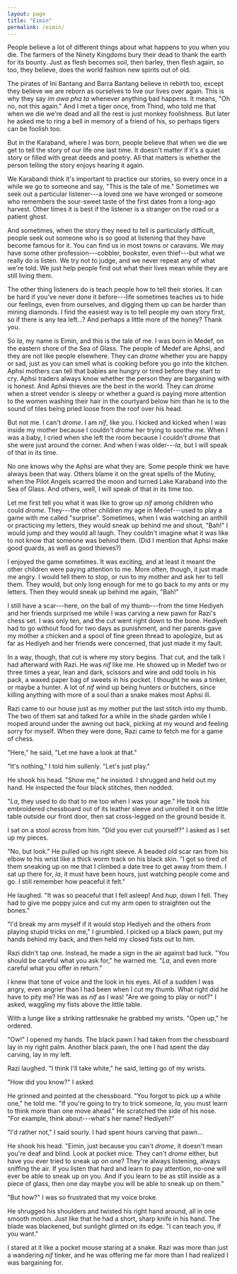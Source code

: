 ```yaml
---
layout: page
title: "Eimin"
permalink: /eimin/
---
```


People believe a lot of different things about what happens to you when you die.
The farmers of the Ninety Kingdoms bury their dead to thank the earth for its bounty.
Just as flesh becomes soil,
then barley,
then flesh again,
so too,
they believe,
does the world fashion new spirits out of old.

The pirates of Ini Bantang and Barra Bantang believe in rebirth too,
except they believe we are reborn as ourselves to live our lives over again.
This is why they say *im awa pha ta* whenever anything bad happens.
It means, "Oh no, not this again."
And I met a tiger once,
from Thind,
who told me that when we die we're dead
and all the rest is just monkey foolishness.
But later he asked me to ring a bell in memory of a friend of his,
so perhaps tigers can be foolish too.

But in the Karaband,
where I was born,
people believe that when we die we get to tell the story of our life one last time.
It doesn't matter if it's a quiet story or filled with great deeds and poetry.
All that matters is whether the person telling the story enjoys hearing it again.

We Karabandi think it's important to practice our stories,
so every once in a while we go to someone and say,
"This is the tale of me."
Sometimes we seek out a particular listener---a loved one we have wronged
or someone who remembers the sour-sweet taste of the first dates from a long-ago harvest.
Other times it is best if the listener is a stranger on the road or a patient ghost.

And sometimes,
when the story they need to tell is particularly difficult,
people seek out someone who is so good at listening that they have become famous for it.
You can find us in most towns or caravans.
We may have some other profession---cobbler, bookster, even thief---but
what we really do is listen.
We try not to judge,
and we never repeat any of what we're told.
We just help people find out what their lives mean
while they are still living them.

The other thing listeners do is teach people how to tell their stories.
It can be hard if you've never done it before---life sometimes teaches us to hide our feelings,
even from ourselves,
and digging them up can be harder than mining diamonds.
I find the easiest way is to tell people my own story first,
so if there is any tea left...?
And perhaps a little more of the honey?
Thank you.

So *la*,
my name is Eimin,
and this is the tale of me.
I was born in Medef,
on the eastern shore of the Sea of Glass.
The people of Medef are Aphsi,
and they are not like people elsewhere.
They can *drome* whether you are happy or sad,
just as you can smell what is cooking before you go into the kitchen.
Aphsi mothers can tell that babies are hungry or tired before they start to cry.
Aphsi traders always know whether the person they are bargaining with is honest.
And Aphsi thieves are the best in the world.
They can *drome* when a street vendor is sleepy
or whether a guard is paying more attention to the women washing their hair in the courtyard below him
than he is to the sound of tiles being pried loose from the roof over his head.

But not me.
I can't *drome*.
I am *nif*, like you.
I kicked and kicked when I was inside my mother
because I couldn't *drome* her trying to soothe me.
When I was a baby,
I cried when she left the room
because I couldn't *drome* that she were just around the corner.
And when I was older---*la*,
but I will speak of that in its time.

No one knows why the Aphsi are what they are.
Some people think we have always been that way.
Others blame it on the great spells of the Mutiny,
when the Pilot Angels scarred the moon and turned Lake Karaband into the Sea of Glass.
And others,
well,
I will speak of that in its time too.

Let me first tell you what it was like to grow up *nif* among children who could *drome*.
They---the other children my age in Medef---used to play a game with me called "surprise".
Sometimes,
when I was watching an anthill or practicing my letters,
they would sneak up behind me and shout, "Bah!"
I would jump and they would all laugh.
They couldn't imagine what it was like to not know that someone was behind them.
(Did I mention that Aphsi make good guards, as well as good thieves?)

I enjoyed the game sometimes.
It was exciting,
and at least it meant the other children were paying attention to me.
More often, though, it just made me angry.
I would tell them to stop, or run to my mother and ask her to tell them.
They would,
but only long enough for me to go back to my ants or my letters.
Then they would sneak up behind me again, "Bah!"

I still have a scar---here, on the ball of my thumb---from the time
Hediyeh and her friends surprised me while I was carving a new pawn for Razi's chess set.
I was only ten,
and the cut went right down to the bone.
Hediyeh had to go without food for two days as punishment,
and her parents gave my mother a chicken and a spool of fine green thread to apologize,
but as far as Hediyeh and her friends were concerned,
that just made it my fault.

In a way, though, that cut is where my story begins.
That cut, and the talk I had afterward with Razi.
He was *nif* like me.
He showed up in Medef two or three times a year,
lean and dark,
scissors and wire and odd tools in his pack,
a waxed paper bag of sweets in his pocket.
I thought he was a tinker, or maybe a hunter.
A lot of *nif* wind up being hunters or butchers,
since killing anything with more of a soul than a snake makes most Aphsi ill.

Razi came to our house just as my mother put the last stitch into my thumb.
The two of them sat and talked for a while in the shade garden
while I moped around under the awning out back,
picking at my wound and feeling sorry for myself.
When they were done,
Razi came to fetch me for a game of chess.

"Here," he said, "Let me have a look at that."

"It's nothing," I told him sullenly.
"Let's just play."

He shook his head.
"Show me," he insisted.
I shrugged and held out my hand.
He inspected the four black stitches,
then nodded.

"*La*, they used to do that to me too when I was your age."
He took his embroidered chessboard out of its leather sleeve
and unrolled it on the little table outside our front door,
then sat cross-legged on the ground beside it.

I sat on a stool across from him.
"Did you ever cut yourself?"
I asked as I set up my pieces.

"No, but look."
He pulled up his right sleeve.
A beaded old scar ran from his elbow to his wrist
like a thick worm track on his black skin.
"I got so tired of them sneaking up on me that I climbed a date tree to get away from them.
I sat up there for,
*la*,
it must have been hours,
just watching people come and go.
I still remember how peaceful it felt."

He laughed.
"It was so peaceful that I fell asleep!
And *hup*, down I fell.
They had to give me poppy juice and cut my arm open
to straighten out the bones."

"I'd break my arm myself if it would stop Hediyeh and the others from playing stupid tricks on me,"
I grumbled.
I picked up a black pawn,
put my hands behind my back,
and then held my closed fists out to him.

Razi didn't tap one.
Instead, he made a sign in the air against bad luck.
"You should be careful what you ask for," he warned me.
"*La*, and even more careful what you offer in return."

I knew that tone of voice and the look in his eyes.
All of a sudden I was angry,
even angrier than I had been when I cut my thumb.
What right did he have to pity me?
He was as *nif* as I was!
"Are we going to play or not?"
I asked,
waggling my fists above the little table.

With a lunge like a striking rattlesnake he grabbed my wrists.
"Open up," he ordered.

"Ow!"  I opened my hands.
The black pawn I had taken from the chessboard lay in my right palm.
Another black pawn,
the one I had spent the day carving,
lay in my left.

Razi laughed.
"I think I'll take white," he said,
letting go of my wrists.

"How did you know?"  I asked.

He grinned and pointed at the chessboard.
"You forgot to pick up a white one," he told me.
"If you're going to try to trick someone,
*la*,
you must learn to think more than one move ahead."
He scratched the side of his nose.
"For example, think about---what's her name? Hediyeh?"

"I'd rather not," I said sourly.
I had spent hours carving that pawn...

He shook his head.
"Eimin, just because you can't *drome*, it doesn't mean you're deaf and blind.
Look at pocket mice.
They can't *drome* either, but have you ever tried to sneak up on one?
They're always listening, always sniffing the air.
If you listen that hard and learn to pay attention,
no-one will ever be able to sneak up on you.
And if you learn to be as still inside as a piece of glass,
then one day maybe you will be able to sneak up on them."

"But how?"
I was so frustrated that my voice broke.

He shrugged his shoulders and twisted his right hand around,
all in one smooth motion.
Just like that he had a short, sharp knife in his hand.
The blade was blackened, but sunlight glinted on its edge.
"I can teach you, if you want."

I stared at it like a pocket mouse staring at a snake.
Razi was more than just a wandering *nif* tinker,
and he was offering me far more than I had realized I was bargaining for.
